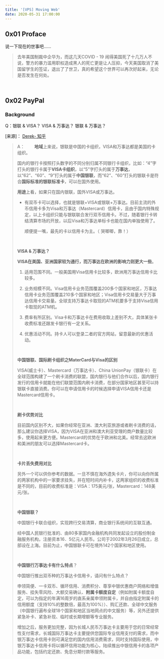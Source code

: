 ```yaml
---
title: '[VPS] Moving Web'
date: 2020-05-31 17:00:00
---
```


## 0x01 Proface 

说一下现在的世事吧……

> 去年美国制裁中企华为，而这几天COVID - 19 闹得美国死了十几万人不说，警方的暴力滥用职权造成黑人的死亡更是让人压抑，今天美国取消了美国留学生的签证，退出了了世卫，真的希望这个世界可以再次好起来，无论是否发生在何处。

</br>

## 0x02 PayPal

### Background

Q：银联 & VISA？ VISA & 万事达？ 银联 & 万事达？

[来源]： [Derek- 知乎]( https://zhuanlan.zhihu.com/p/43284643)

> A：
> 　　**地域**上来说，银联是中国的卡组织，VISA和万事达都是美国的卡组织。
>
> 国内的银行卡按照打头数字的不同分别归属不同银行卡组织，比如：“4”字打头的银行卡属于**VISA卡组织**，以“5”字打头的属于**万事达**，以“62”、“60”、“9”打头的属于**中国银联**，而“62”、“60”打头的银联卡是符合**国际标准的银联标准卡**，可以在国外使用。
>
> **用途**上看，如果只在国内银联，国外VISA或万事达。
>
> * 有双币卡可以选择，也就是银联+VISA或银联+万事达。目前主流的外币信用卡多为Visa和万事达（Mastercard）信用卡，且由于国内特殊规定，以上卡组织只能与银联联合发行双币信用卡。不过，随着银行卡转结清算市场的开放，以后Visa和万事达单标卡也能在国内单独使用了。
>
>   顺便提一嘴，最先的卡以信用卡为主。（ 哭唧唧，靠！）
>
> </br>
>
> **VISA & 万事达？**
>
> **VISA在美国、亚洲国家较为通行，而万事达在欧洲的影响力则更大一些**。
>
> 1. 适用范围不同。一般美国用Visa信用卡比较多，欧洲用万事达信用卡比较多。
>
> 2. 业务规模不同。Visa信用卡业务范围覆盖200多个国家和地区，万事达信用卡业务范围覆盖210多个国家和地区；Visa信用卡交易量大于万事达信用卡交易量。全球支持万事达卡取现的ATM机要多于支持Visa信用卡取现的ATM机。
>
> 3. 费率有所区别。Visa卡和万事达卡在费用收取上差别不大，具体某张卡收费标准还跟发卡银行有一定关系。
>
> 4. 优惠活动不同。持卡人可以登录二者的官方网站，留意最新的优惠活动。
>
>    </br>
>
> **中国银联、国际刷卡组织之MaterCard与Visa的区别**
>
> VISA(威士卡）、Mastercard（万事达卡）、China UnionPay（银联卡）在全球范围构建了一个刷卡消费的联盟，国内银行与他们合作以后，国内银行发行的信用卡就能在他们联盟范围内刷卡消费，在部分国家地区甚至可以持银联卡直接消费。你可以在申请信用卡的时候选择申请VISA信用卡还是Mastercard信用卡。
>
> </br>
>
> **刷卡优势对比**
>
> 目前国内区别不大，如果你经常在亚洲、澳大利亚旅游或者刷卡消费的话，那么建议你选择VISA，因为VISA在亚洲和澳大利亚受理的商户数量比较多，使用起来更方便。Mastercard的优势在于欧洲和北美。经常去这欧洲和美洲的朋友可以选择Mastercard卡。
>
> </br>
>
> **卡片丢失费用对比**
>
> 另外一个可以供你参考的数据。一旦不慎在海外遗失卡片，你可以向你所属的两家机构中的一家要求挂失，并在短时间内补卡，这两家组织的收费标准是不同的，目前的收费标准是：VISA：175美元/张，Mastercard：148美元/张。
>
> </br>
>
> **中国银联？**
>
> 中国银行卡联合组织，实现跨行交易清算，商业银行系统间的互联互通。
>
> 经中国人民银行批准的、由80多家国内金融机构共同发起设立的股份制金融服务机构，注册资本16．5亿元人民币。公司于2002年3月26日成立，总部设在上海。目前为止，中国银联卡可在境外142个国家和地区使用。
>
> </br>
>
> **中国银行万事达卡有什么特点**？
>
> 中国银行推出双币种的万事达卡信用卡，请问有什么特点？
>
> 申领简便、一卡双币、循环信用、消费积分、尊享中银优惠商户网络和增值服务、挂失零风险、大额交易确认、**附属卡额度自定**（例如附属卡额度自定，可以为指定的年满16周岁的直系亲属申领附属卡，并自由指定附属卡的信用额度（支持10%的整数倍，最高为100%））、购汇还款、全球中文服务（中国银行遍布全球18个国家和地区当地网点的中文服务）等，另外还提供紧急补卡、紧急补现、临时或长期增额等专业服务。
>
> 增加之后，服务更加完整，因为长城人民币万事达卡主要用于您的日常经常性支付需求，长城国际万事达卡主要提供您国际专业信用支付的需求，而中银万事达卡信用卡则可满足您的国内信用消费需求，同时支持国际使用，中银万事达卡信用卡将以循环信用功能为核心，陆续推出中银信用卡的各项产品功能，包括约定还款、免息分期付款等服务。



























